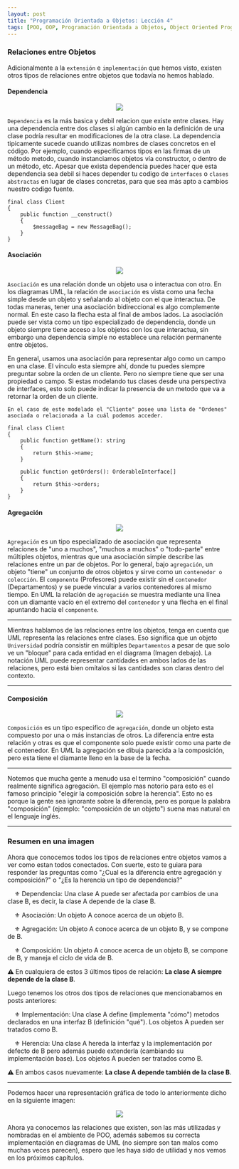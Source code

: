 ```yaml
---
layout: post
title: "Programación Orientada a Objetos: Lección 4"
tags: [POO, OOP, Programación Orientada a Objetos, Object Oriented Programming]
---
```


### Relaciones entre Objetos

Adicionalmente a la `extensión` e `implementación` que hemos visto, existen otros tipos de relaciones
entre objetos que todavía no hemos hablado.

#### Dependencia

<p align="center">
  <img src="https://user-images.githubusercontent.com/22304957/71447582-ce286280-270e-11ea-8230-4a7bd7366741.png"/>
</p>

`Dependencia` es la más basica y debil relacion que existe entre clases.
Hay una dependencia entre dos clases si algún cambio en la definición de una clase podría resultar en modificaciones de la otra clase.
La dependencia tipicamente sucede cuando utilizas nombres de clases concretos en el código.
Por ejemplo, cuando especificamos tipos en las firmas de un método metodo, cuando instanciamos objetos vía constructor, o dentro de un método, etc.
Apesar que exista dependencia puedes hacer que esta dependencia sea debil si haces depender tu codigo de `interfaces` o `clases abstractas` en lugar de clases concretas, para que sea más apto a cambios nuestro codigo fuente.


```
final class Client
{
    public function __construct()
    {
        $messageBag = new MessageBag();
    }
}
```

#### Asociación 

<p align="center">
  <img src="https://user-images.githubusercontent.com/22304957/71447580-cd8fcc00-270e-11ea-95f9-dff76fc3dacb.png"/>
</p>

`Asociación` es una relación donde un objeto usa o interactua con otro.
En los diagramas UML, la relación de `asociación` es vista como una fecha simple desde un objeto y
señalando al objeto con el que interactua. De todas maneras, tener una asociación bidireccional es algo complemente normal.
En este caso la flecha esta al final de ambos lados.
La asociación puede ser vista como un tipo especializado de dependencia,
donde un objeto siempre tiene acceso a los objetos con los que interactua,
sin embargo una dependencia simple no establece una relación permanente entre objetos.

En general, usamos una asociación para representar algo como un campo en una clase.
El vínculo esta siempre ahí, donde tu puedes siempre preguntar sobre la orden de un cliente.
Pero no siempre tiene que ser una propiedad o campo.
Si estas modelando tus clases desde una perspectiva de interfaces,
esto solo puede indicar la presencia de un metodo que va a retornar la orden de un cliente.

```
En el caso de este modelado el "Cliente" posee una lista de "Ordenes" asociada o relacionada a la cuál podemos acceder.

final class Client
{
    public function getName(): string
    {
        return $this->name;
    }

    public function getOrders(): OrderableInterface[]
    {
        return $this->orders;
    }
}
```

#### Agregación

<p align="center">
  <img src="https://user-images.githubusercontent.com/22304957/71447579-cd8fcc00-270e-11ea-826d-ab398b610703.png"/>
</p>

`Agregación` es un tipo especializado de asociación que representa
relaciones de "uno a muchos", "muchos a muchos" o "todo-parte"
entre múltiples objetos, mientras que una asociación simple
describe las relaciones entre un par de objetos. Por lo general, bajo
`agregación`, un objeto "tiene" un conjunto de otros objetos y sirve como
un `contenedor o colección`. El `componente` (Profesores) puede existir sin el
`contenedor` (Departamentos) y se puede vincular a varios contenedores al mismo tiempo.
En UML la relación de `agregación` se muestra mediante una línea
con un diamante vacío en el extremo del `contenedor` y una flecha en
el final apuntando hacia el `componente`.

<hr>
<p align="center">

Mientras hablamos de las relaciones entre los objetos,
tenga en cuenta que UML representa las relaciones entre clases. Eso
significa que un objeto `Universidad` podría consistir en múltiples
`Departamentos` a pesar de que solo ve un "bloque" para
cada entidad en el diagrama (Imagen debajo). La notación UML puede representar
cantidades en ambos lados de las relaciones, pero está bien
omítalos si las cantidades son claras dentro del contexto.

</p>
<hr>

#### Composición

<p align="center">
  <img src="https://user-images.githubusercontent.com/22304957/71447593-0b8cf000-270f-11ea-9cf4-266676bf61e3.png"/>
</p>

`Composición` es un tipo especifico de `agregación`, donde un objeto esta compuesto por una o más instancias de otros.
La diferencia entre esta relación y otras es que el componente solo puede existir como una parte de el contenedor. En UML la agregación se dibuja parecida a la composición, pero esta tiene el diamante lleno en la base de la fecha.

<hr>
<p align="center">

Notemos que mucha gente a menudo usa el termino "composición" cuando realmente significa agregación.
El ejemplo mas notorio para esto es el famoso principio "elegir la composición sobre la herencia". Esto no es porque la gente sea ignorante sobre la diferencia,
pero es porque la palabra "composición" (ejemplo: "composición de un objeto") suena mas natural en el lenguaje inglés.

</p>
<hr>

### Resumen en una imagen

Ahora que conocemos todos los tipos de relaciones entre objetos vamos a ver como estan todos conectados. Con suerte, esto te guiara para responder las preguntas como "¿Cual es la diferencia entre agregación y composición?" o "¿Es la herencia un tipo de dependencia?"

  &nbsp;&nbsp;&nbsp;&nbsp;⚜️ Dependencia: Una clase A puede ser afectada por cambios de una clase B, es decir, la clase A depende de la clase B.

  &nbsp;&nbsp;&nbsp;&nbsp;⚜️ Asociación: Un objeto A conoce acerca de un objeto B.

  &nbsp;&nbsp;&nbsp;&nbsp;⚜️ Agregación: Un objeto A conoce acerca de un objeto B, y se compone de B.

  &nbsp;&nbsp;&nbsp;&nbsp;⚜️ Composición: Un objeto A conoce acerca de un objeto B, se compone de B, y maneja el ciclo de vida de B.


⚠️ En cualquiera de estos 3 últimos tipos de relación: **La clase A siempre depende de la clase B**.




Luego tenemos los otros dos tipos de relaciones que mencionabamos en posts anteriores:

  &nbsp;&nbsp;&nbsp;&nbsp;⚜️ Implementación: Una clase A define (implementa "cómo") metodos declarados en una interfaz B (definición "qué"). Los     objetos A pueden ser tratados como B.

  &nbsp;&nbsp;&nbsp;&nbsp;⚜️ Herencia: Una clase A hereda la interfaz y la implementación por defecto de B pero además puede extenderla (cambiando su  implementación base). Los objetos A pueden ser tratados como B.
  

⚠️ En ambos casos nuevamente: **La clase A depende también de la clase B**.

<hr>

Podemos hacer una representación gráfica de todo lo anteriormente dicho en la siguiente imagen:

<p align="center">
  <img src="https://user-images.githubusercontent.com/22304957/71447578-cd8fcc00-270e-11ea-9383-efb735968892.png"/>
</p>

Ahora ya conocemos las relaciones que existen, son las más utilizadas y nombradas en el ambiente de POO, además sabemos su correcta implementación en diagramas de UML (no siempre son tan malos como muchas veces parecen), espero que les haya sido de utilidad y nos vemos en los próximos capítulos.
